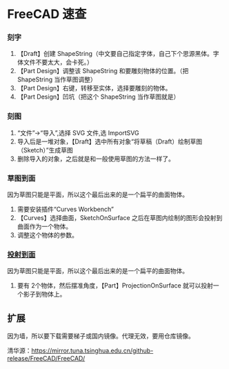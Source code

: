 # FreeCAD 速查

### 刻字

1. 【Draft】创建 ShapeString（中文要自己指定字体，自己下个思源黑体。字体文件不要太大，会卡死。）
2. 【Part Design】调整该 ShapeString 和要雕刻物体的位置。（把 ShapeString 当作草图调整）
3. 【Part Design】右键，转移至实体，选择要雕刻的物体。
4. 【Part Design】凹坑（把这个 ShapeString 当作草图就是）

### 刻图

1. “文件”->“导入”,选择 SVG 文件,选 ImportSVG
2. 导入后是一堆对象，【Draft】选中所有对象“将草稿（Draft）绘制草图（Sketch）”生成草图
3. 删除导入的对象，之后就是和一般使用草图的方法一样了。

### 草图到面

因为草图只能是平面，所以这个最后出来的是一个扁平的曲面物体。

1. 需要安装插件“Curves Workbench”
2. 【Curves】选择曲面，SketchOnSurface 之后在草图内绘制的图形会投射到曲面作为一个物体。
3. 调整这个物体的参数。

### [投射到面](https://wiki.freecad.org/Part_ProjectionOnSurface)

因为草图只能是平面，所以这个最后出来的是一个扁平的曲面物体。

1. 要有 2个物体，然后摆准角度，【Part】ProjectionOnSurface 就可以投射一个影子到物体上。

## 扩展

因为墙，所以要下载需要梯子或国内镜像。代理无效，要用仓库镜像。

清华源：https://mirror.tuna.tsinghua.edu.cn/github-release/FreeCAD/FreeCAD/


